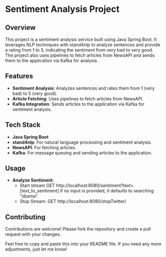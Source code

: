 # Sentiment Analysis Project

## Overview
This project is a sentiment analysis service built using Java Spring Boot. It leverages NLP techniques with stand4nlp to analyze sentences and provide a rating from 1 to 5, indicating the sentiment from very bad to very good. The project also uses pipelines to fetch articles from NewsAPI and sends them to the application via Kafka for analysis.

## Features
- **Sentiment Analysis**: Analyzes sentences and rates them from 1 (very bad) to 5 (very good).
- **Article Fetching**: Uses pipelines to fetch articles from NewsAPI.
- **Kafka Integration**: Sends articles to the application via Kafka for sentiment analysis.

## Tech Stack
- **Java Spring Boot**
- **stand4nlp**: For natural language processing and sentiment analysis.
- **NewsAPI**: For fetching articles.
- **Kafka**: For message queuing and sending articles to the application.

## Usage
- **Analyze Sentiment**: 
  - Start stream
  GET http://localhost:8080/sentiment?text=[text_to_sentiment]
  if no input is provided, it defaults to searching “obama”.
  - Stop Stream:
  GET http://localhost:8080/stopTwitter/

## Contributing
Contributions are welcome! Please fork the repository and create a pull request with your changes.


Feel free to copy and paste this into your README file. If you need any more adjustments, just let me know!

